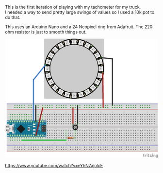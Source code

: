 This is the first iteration of playing with my tachometer for my truck.  
I needed a way to send pretty large swings of values so I used a 10k pot to do that.

This uses an Arduino Nano and a 24 Neopixel ring from Adafruit.  The 220 ohm resistor is just to smooth things out. 

![Picture of wiring](https://github.com/Psychoholic/truck-dashboard/blob/master/tachometer.png)

https://www.youtube.com/watch?v=eYhN7ajolcE
